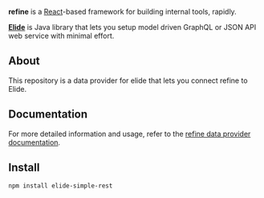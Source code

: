**refine** is a [React](https://react.dev/)-based framework for building internal tools, rapidly.

**[Elide](https://elide.io/)** is Java library that lets you setup model driven GraphQL or JSON API web service with minimal effort.

## About

This repository is a data provider for elide that lets you connect refine to Elide.

## Documentation

For more detailed information and usage, refer to the [refine data provider documentation](https://refine.dev/docs/core/providers/data-provider).

## Install

```
npm install elide-simple-rest
```
